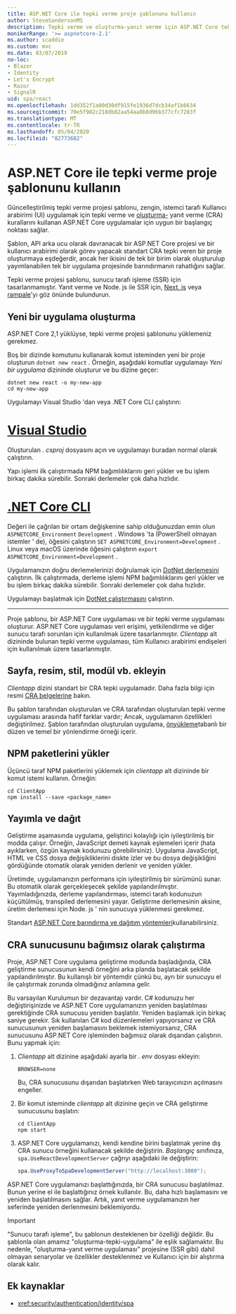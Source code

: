 ```yaml
---
title: ASP.NET Core ile tepki verme proje şablonunu kullanın
author: SteveSandersonMS
description: Tepki verme ve oluşturma-yanıt verme için ASP.NET Core tek sayfalı uygulama (SPA) proje şablonunu kullanmaya nasıl başlacağınızı öğrenin.
monikerRange: '>= aspnetcore-2.1'
ms.author: scaddie
ms.custom: mvc
ms.date: 03/07/2019
no-loc:
- Blazor
- Identity
- Let's Encrypt
- Razor
- SignalR
uid: spa/react
ms.openlocfilehash: 1dd352f1a00d30df915fe1936d7dcb34af1b6634
ms.sourcegitcommit: 70e5f982c218db82aa54aa8b8d96b377cfc7283f
ms.translationtype: MT
ms.contentlocale: tr-TR
ms.lasthandoff: 05/04/2020
ms.locfileid: "82773682"
---
```

# <a name="use-the-react-project-template-with-aspnet-core"></a>ASP.NET Core ile tepki verme proje şablonunu kullanın

Güncelleştirilmiş tepki verme projesi şablonu, zengin, istemci tarafı Kullanıcı arabirimi (UI) uygulamak için tepki verme ve [oluşturma-](https://github.com/facebookincubator/create-react-app) yanıt verme (CRA) kurallarını kullanan ASP.NET Core uygulamalar için uygun bir başlangıç noktası sağlar.

Şablon, API arka ucu olarak davranacak bir ASP.NET Core projesi ve bir kullanıcı arabirimi olarak görev yapacak standart CRA tepki veren bir proje oluşturmaya eşdeğerdir, ancak her ikisini de tek bir birim olarak oluşturulup yayımlanabilen tek bir uygulama projesinde barındırmanın rahatlığını sağlar.

Tepki verme projesi şablonu, sunucu tarafı işleme (SSR) için tasarlanmamıştır. Yanıt verme ve Node. js ile SSR için, [Next. js](https://github.com/zeit/next.js/) veya [rampale](https://github.com/jaredpalmer/razzle)'yı göz önünde bulundurun.

## <a name="create-a-new-app"></a>Yeni bir uygulama oluşturma

ASP.NET Core 2,1 yüklüyse, tepki verme projesi şablonunu yüklemeniz gerekmez.

Boş bir dizinde komutunu kullanarak komut isteminden yeni bir proje oluşturun `dotnet new react` . Örneğin, aşağıdaki komutlar uygulamayı *Yeni bir uygulama* dizininde oluşturur ve bu dizine geçer:

```dotnetcli
dotnet new react -o my-new-app
cd my-new-app
```

Uygulamayı Visual Studio 'dan veya .NET Core CLI çalıştırın:

# <a name="visual-studio"></a>[Visual Studio](#tab/visual-studio)

Oluşturulan *. csproj* dosyasını açın ve uygulamayı buradan normal olarak çalıştırın.

Yapı işlemi ilk çalıştırmada NPM bağımlılıklarını geri yükler ve bu işlem birkaç dakika sürebilir. Sonraki derlemeler çok daha hızlıdır.

# <a name="net-core-cli"></a>[.NET Core CLI](#tab/netcore-cli)

Değeri ile çağrılan bir ortam değişkenine sahip olduğunuzdan emin olun `ASPNETCORE_Environment` `Development` . Windows 'ta (PowerShell olmayan istemler ' de), öğesini çalıştırın `SET ASPNETCORE_Environment=Development` . Linux veya macOS üzerinde öğesini çalıştırın `export ASPNETCORE_Environment=Development` .

Uygulamanızın doğru derlemelerinizi doğrulamak için [DotNet derlemesini](/dotnet/core/tools/dotnet-build) çalıştırın. İlk çalıştırmada, derleme işlemi NPM bağımlılıklarını geri yükler ve bu işlem birkaç dakika sürebilir. Sonraki derlemeler çok daha hızlıdır.

Uygulamayı başlatmak için [DotNet çalıştırmasını](/dotnet/core/tools/dotnet-run) çalıştırın.

---

Proje şablonu, bir ASP.NET Core uygulaması ve bir tepki verme uygulaması oluşturur. ASP.NET Core uygulaması veri erişimi, yetkilendirme ve diğer sunucu tarafı sorunları için kullanılmak üzere tasarlanmıştır. *Clientapp* alt dizininde bulunan tepki verme uygulaması, tüm Kullanıcı arabirimi endişeleri için kullanılmak üzere tasarlanmıştır.

## <a name="add-pages-images-styles-modules-etc"></a>Sayfa, resim, stil, modül vb. ekleyin

*Clientapp* dizini standart bir CRA tepki uygulamadır. Daha fazla bilgi için resmi [CRA belgelerine](https://create-react-app.dev/docs/getting-started/) bakın.

Bu şablon tarafından oluşturulan ve CRA tarafından oluşturulan tepki verme uygulaması arasında hafif farklar vardır; Ancak, uygulamanın özellikleri değiştirilmez. Şablon tarafından oluşturulan uygulama, [önyükleme](https://getbootstrap.com/)tabanlı bir düzen ve temel bir yönlendirme örneği içerir.

## <a name="install-npm-packages"></a>NPM paketlerini yükler

Üçüncü taraf NPM paketlerini yüklemek için *clientapp* alt dizininde bir komut istemi kullanın. Örneğin:

```console
cd ClientApp
npm install --save <package_name>
```

## <a name="publish-and-deploy"></a>Yayımla ve dağıt

Geliştirme aşamasında uygulama, geliştirici kolaylığı için iyileştirilmiş bir modda çalışır. Örneğin, JavaScript demeti kaynak eşlemeleri içerir (hata ayıklarken, özgün kaynak kodunuzu görebilirsiniz). Uygulama JavaScript, HTML ve CSS dosya değişikliklerini diskte izler ve bu dosya değişikliğini gördüğünde otomatik olarak yeniden derlenir ve yeniden yükler.

Üretimde, uygulamanızın performans için iyileştirilmiş bir sürümünü sunar. Bu otomatik olarak gerçekleşecek şekilde yapılandırılmıştır. Yayımladığınızda, derleme yapılandırması, istemci tarafı kodunuzun küçültülmüş, transpiled derlemesini yayar. Geliştirme derlemesinin aksine, üretim derlemesi için Node. js ' nin sunucuya yüklenmesi gerekmez.

Standart [ASP.NET Core barındırma ve dağıtım yöntemleri](xref:host-and-deploy/index)kullanabilirsiniz.

## <a name="run-the-cra-server-independently"></a>CRA sunucusunu bağımsız olarak çalıştırma

Proje, ASP.NET Core uygulama geliştirme modunda başladığında, CRA geliştirme sunucusunun kendi örneğini arka planda başlatacak şekilde yapılandırılmıştır. Bu kullanışlı bir yöntemdir çünkü bu, ayrı bir sunucuyu el ile çalıştırmak zorunda olmadığınız anlamına gelir.

Bu varsayılan Kurulumun bir dezavantajı vardır. C# kodunuzu her değiştirişinizde ve ASP.NET Core uygulamanızın yeniden başlatılması gerektiğinde CRA sunucusu yeniden başlatılır. Yeniden başlamak için birkaç saniye gerekir. Sık kullanılan C# kod düzenlemeleri yapıyorsanız ve CRA sunucusunun yeniden başlamasını beklemek istemiyorsanız, CRA sunucusunu ASP.NET Core işleminden bağımsız olarak dışarıdan çalıştırın. Bunu yapmak için:

1. *Clientapp* alt dizinine aşağıdaki ayarla bir *. env* dosyası ekleyin:

    ```
    BROWSER=none
    ```

    Bu, CRA sunucusunu dışarıdan başlatırken Web tarayıcınızın açılmasını engeller.

2. Bir komut isteminde *clientapp* alt dizinine geçin ve CRA geliştirme sunucusunu başlatın:

    ```console
    cd ClientApp
    npm start
    ```

3. ASP.NET Core uygulamanızı, kendi kendine birini başlatmak yerine dış CRA sunucu örneğini kullanacak şekilde değiştirin. *Başlangıç* sınıfınıza, `spa.UseReactDevelopmentServer` çağrıyı aşağıdaki ile değiştirin:

    ```csharp
    spa.UseProxyToSpaDevelopmentServer("http://localhost:3000");
    ```

ASP.NET Core uygulamanızı başlattığınızda, bir CRA sunucusu başlatılmaz. Bunun yerine el ile başlattığınız örnek kullanılır. Bu, daha hızlı başlamasını ve yeniden başlatılmasını sağlar. Artık, yanıt verme uygulamanızın her seferinde yeniden derlenmesini beklemiyordu.

> [!IMPORTANT]
> "Sunucu tarafı işleme", bu şablonun desteklenen bir özelliği değildir. Bu şablonla olan amamız "oluşturma-tepki-uygulama" ile eşlik sağlamaktır. Bu nedenle, "oluşturma-yanıt verme uygulaması" projesine (SSR gibi) dahil olmayan senaryolar ve özellikler desteklenmez ve Kullanıcı için bir alıştırma olarak kalır.

## <a name="additional-resources"></a>Ek kaynaklar

* <xref:security/authentication/identity/spa>
